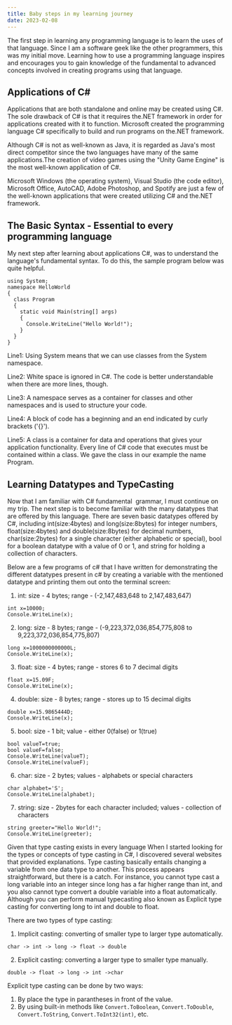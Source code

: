 ```yaml
---
title: Baby steps in my learning journey
date: 2023-02-08
---
```


The first step in learning any programming language is to learn the uses of that language. Since I am a software geek like the other programmers, this was my initial move. Learning how to use a programming language inspires and encourages you to gain knowledge of the fundamental to advanced concepts involved in creating programs using that language.

<h2>Applications of C#</h2>
Applications that are both standalone and online may be created using C#. The sole drawback of C# is that it requires the.NET framework in order for applications created with it to function. Microsoft created the programming language C# specifically to build and run programs on the.NET framework.

Although C# is not as well-known as Java, it is regarded as Java's most direct competitor since the two languages have many of the same applications.The creation of video games using the "Unity Game Engine" is the most well-known application of C#.

Microsoft Windows (the operating system), Visual Studio (the code editor), Microsoft Office, AutoCAD, Adobe Photoshop, and Spotify are just a few of the well-known applications that were created utilizing C# and the.NET framework.

<h2>The Basic Syntax - Essential to every programming language</h2>
My next step after learning about applications C#, was to understand the language's fundamental syntax. To do this, the sample program below was quite helpful.

```
using System;
namespace HelloWorld
{
  class Program
  {
    static void Main(string[] args)
    {
      Console.WriteLine("Hello World!");    
    }
  }
}
```
Line1: Using System means that we can use classes from the System namespace.

Line2: White space is ignored in C#. The code is better understandable when there are more lines, though. 

Line3: A namespace serves as a container for classes and other namespaces and is used to structure your code. 

Line4: A block of code has a beginning and an end indicated by curly brackets ('{}'). 

Line5: A class is a container for data and operations that gives your application functionality. Every line of C# code that executes must be contained within a class. We gave the class in our example the name Program.

<h2>Learning Datatypes and TypeCasting</h2>
Now that I am familiar with C# fundamental  grammar, I must continue on my trip. The next step is to become familiar with the many datatypes that are offered by this language. There are seven basic datatypes offered by C#, including int(size:4bytes) and long(size:8bytes) for integer numbers, float(size:4bytes) and double(size:8bytes) for decimal numbers, char(size:2bytes) for a single character (either alphabetic or special), bool for a boolean datatype with a value of 0 or 1, and string for holding a collection of characters.

Below are a few programs of c# that I have written for demonstrating the different datatypes present in c# by creating a variable with the mentioned datatype and printing them out onto the terminal screen:

1. int: size - 4 bytes;  range - (-2,147,483,648 to 2,147,483,647)
```
int x=10000;
Console.WriteLine(x);
```

2. long: size - 8 bytes;  range - (-9,223,372,036,854,775,808 to 9,223,372,036,854,775,807)
```
long x=1000000000000L;
Console.WriteLine(x);
```

3. float: size - 4 bytes;  range - stores 6 to 7 decimal digits
```
float x=15.09F;
Console.WriteLine(x);
```

4. double: size - 8 bytes;  range - stores up to 15 decimal digits
```
double x=15.9865444D;
Console.WriteLine(x);
```

5. bool: size - 1 bit; value - either 0(false) or 1(true)
```
bool valueT=true;
bool valueF=false;
Console.WriteLine(valueT);
Console.WriteLine(valueF);
```

6. char: size - 2 bytes; values - alphabets or special characters
```
char alphabet='S';
Console.WriteLine(alphabet);
```

7. string: size - 2bytes for each character included; values - collection of characters
```
string greeter="Hello World!";
Console.WriteLine(greeter);
```

Given that type casting exists in every language When I started looking for the types or concepts of type casting in C#, I discovered several websites that provided explanations. Type casting basically entails changing a variable from one data type to another. This process appears straightforward, but there is a catch. For instance, you cannot type cast a long variable into an integer since long has a far higher range than int, and you also cannot type convert a double variable into a float automatically. Although you can perform manual typecasting also known as Explicit type casting for converting long to int and double to float.

There are two types of type casting:
1. Implicit casting: converting of smaller type to larger type automatically.
```
char -> int -> long -> float -> double
```

2. Explicit casting: converting a larger type to smaller type manually.
```
double -> float -> long -> int ->char
```

Explicit type casting can be done by two ways:
1. By place the type in parantheses in front of the value.
2. By using built-in methods like ```Convert.ToBoolean```, ```Convert.ToDouble```, ```Convert.ToString```, ```Convert.ToInt32(int)```, etc.

